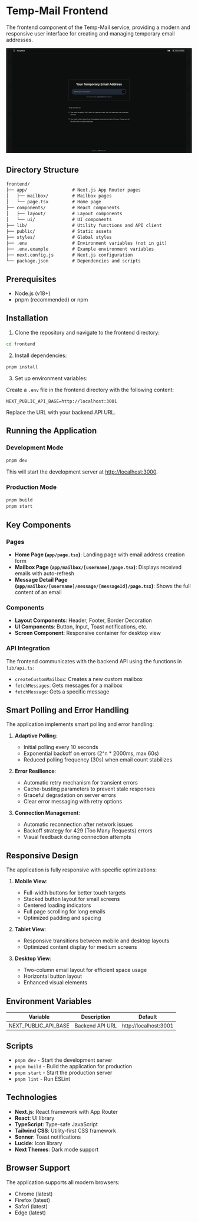 # Temp-Mail Frontend

The frontend component of the Temp-Mail service, providing a modern and responsive user interface for creating and managing temporary email addresses.

![Temp-Mail Screenshot](./public/temp-mail-image.png)


## Directory Structure

```
frontend/
├── app/                 # Next.js App Router pages
│   ├── mailbox/         # Mailbox pages
│   └── page.tsx         # Home page
├── components/          # React components
│   ├── layout/          # Layout components
│   └── ui/              # UI components
├── lib/                 # Utility functions and API client
├── public/              # Static assets
├── styles/              # Global styles
├── .env                 # Environment variables (not in git)
├── .env.example         # Example environment variables
├── next.config.js       # Next.js configuration
└── package.json         # Dependencies and scripts
```

## Prerequisites

- Node.js (v18+)
- pnpm (recommended) or npm

## Installation

1. Clone the repository and navigate to the frontend directory:

```bash
cd frontend
```

2. Install dependencies:

```bash
pnpm install
```

3. Set up environment variables:

Create a `.env` file in the frontend directory with the following content:

```
NEXT_PUBLIC_API_BASE=http://localhost:3001
```

Replace the URL with your backend API URL.

## Running the Application

### Development Mode

```bash
pnpm dev
```

This will start the development server at [http://localhost:3000](http://localhost:3000).

### Production Mode

```bash
pnpm build
pnpm start
```

## Key Components

### Pages

- **Home Page (`app/page.tsx`)**: Landing page with email address creation form
- **Mailbox Page (`app/mailbox/[username]/page.tsx`)**: Displays received emails with auto-refresh
- **Message Detail Page (`app/mailbox/[username]/message/[messageId]/page.tsx`)**: Shows the full content of an email

### Components

- **Layout Components**: Header, Footer, Border Decoration
- **UI Components**: Button, Input, Toast notifications, etc.
- **Screen Component**: Responsive container for desktop view

### API Integration

The frontend communicates with the backend API using the functions in `lib/api.ts`:

- `createCustomMailbox`: Creates a new custom mailbox
- `fetchMessages`: Gets messages for a mailbox
- `fetchMessage`: Gets a specific message

## Smart Polling and Error Handling

The application implements smart polling and error handling:

1. **Adaptive Polling**:
   - Initial polling every 10 seconds
   - Exponential backoff on errors (2^n * 2000ms, max 60s)
   - Reduced polling frequency (30s) when email count stabilizes

2. **Error Resilience**:
   - Automatic retry mechanism for transient errors
   - Cache-busting parameters to prevent stale responses
   - Graceful degradation on server errors
   - Clear error messaging with retry options

3. **Connection Management**:
   - Automatic reconnection after network issues
   - Backoff strategy for 429 (Too Many Requests) errors
   - Visual feedback during connection attempts

## Responsive Design

The application is fully responsive with specific optimizations:

1. **Mobile View**:
   - Full-width buttons for better touch targets
   - Stacked button layout for small screens
   - Centered loading indicators
   - Full page scrolling for long emails
   - Optimized padding and spacing

2. **Tablet View**:
   - Responsive transitions between mobile and desktop layouts
   - Optimized content display for medium screens

3. **Desktop View**:
   - Two-column email layout for efficient space usage
   - Horizontal button layout
   - Enhanced visual elements

## Environment Variables

| Variable | Description | Default |
|----------|-------------|---------|
| NEXT_PUBLIC_API_BASE | Backend API URL | http://localhost:3001 |

## Scripts

- `pnpm dev` - Start the development server
- `pnpm build` - Build the application for production
- `pnpm start` - Start the production server
- `pnpm lint` - Run ESLint

## Technologies

- **Next.js**: React framework with App Router
- **React**: UI library
- **TypeScript**: Type-safe JavaScript
- **Tailwind CSS**: Utility-first CSS framework
- **Sonner**: Toast notifications
- **Lucide**: Icon library
- **Next Themes**: Dark mode support

## Browser Support

The application supports all modern browsers:

- Chrome (latest)
- Firefox (latest)
- Safari (latest)
- Edge (latest)